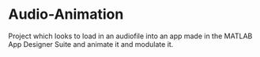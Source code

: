 # Audio-Animation

Project which looks to load in an audiofile into an app made in the MATLAB App Designer Suite and animate it and modulate it.
